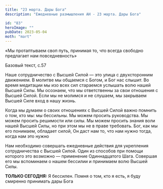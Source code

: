 ```yaml
---
title: "23 марта. Дары Бога"
description: "Ежедневные размышления АН - 23 марта. Дары Бога"

id: "83"
heroImage: ""
pubDate: 2023-05-04
moth: "mart"
---
```


«Мы протаптываем своп путь, принимая то, что всегда свободно предлагает нам
повседневность»

Базовый текст, с.57

Наше сотрудничество с Высшей Силой — это улица с двухсторонним движением. В
молитве мы общаемся с Богом, и Бог нас слышит. Во время медитации мы изо всех
сил стараемся услышать волю нашей Высшей Силы. Мы осознаем, что мы
ответственны за свои отношения с Высшей Силой. Если мы не молимся и не
слушаем, мы закрываем Высшей Силе вход в нашу жизнь.

Когда мы думаем о своих отношениях с Высшей Силой важно помнить о том, кто мы:
мы бессильны. Мы можем просить руководства. Мы можем просить решимости или
силы. Мы можем просить знания воли нашей Высшей Силы, но при этом мы не в
праве требовать. Бог, как мы его понимаем, обладает силой, Он даст нам то, что
нам нужно тогда, когда нам это нужно

Нам необходимо совершать ежедневные действия для укрепления сотрудничества с
Высшей Силой. Один из способов при помощи которого это возможно — применение
Одиннадцатого Шага. Совершая его мы вспоминаем о нашем бессилии и принимаем
волю Высшей Силы.

**ТОЛЬКО СЕГОДНЯ:** Я бессилен. Помня о том, кто я есть, я буду смиренно
принимать дары Бога
